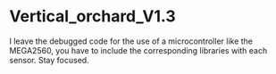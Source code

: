 # Vertical_orchard_V1.3
I leave the debugged code for the use of a microcontroller like the MEGA2560, you have to include the corresponding libraries with each sensor. Stay focused.
